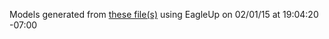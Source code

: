 Models generated from [these file(s)](https://raw.github.com/sparkfun/VKey_Voltage_Keypad/7cbac1f717fdef40820f4a6558fca05d51ecde12/hardware/VKeyVoltageKeypad.brd) using EagleUp on 02/01/15 at 19:04:20 -07:00
